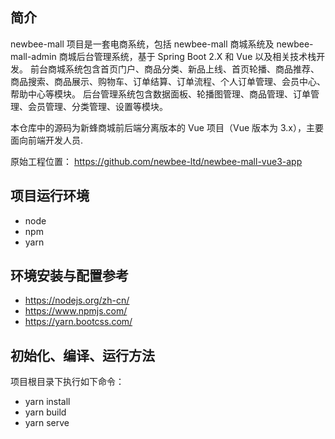 ## 简介
newbee-mall 项目是一套电商系统，包括 newbee-mall 商城系统及 newbee-mall-admin 商城后台管理系统，基于 Spring Boot 2.X 和 Vue 以及相关技术栈开发。 前台商城系统包含首页门户、商品分类、新品上线、首页轮播、商品推荐、商品搜索、商品展示、购物车、订单结算、订单流程、个人订单管理、会员中心、帮助中心等模块。 后台管理系统包含数据面板、轮播图管理、商品管理、订单管理、会员管理、分类管理、设置等模块。

本仓库中的源码为新蜂商城前后端分离版本的 Vue 项目（Vue 版本为 3.x），主要面向前端开发人员.

原始工程位置： https://github.com/newbee-ltd/newbee-mall-vue3-app

## 项目运行环境
- node
- npm
- yarn

## 环境安装与配置参考
- https://nodejs.org/zh-cn/
- https://www.npmjs.com/
- https://yarn.bootcss.com/

## 初始化、编译、运行方法
项目根目录下执行如下命令：
- yarn install
- yarn build
- yarn serve